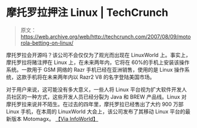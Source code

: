 # 摩托罗拉押注 Linux | TechCrunch

> 原文：<https://web.archive.org/web/http://techcrunch.com/2007/08/09/motorola-betting-on-linux/>

摩托罗拉会开源吗？该公司不会仅仅为了观光而出现在 LinuxWorld 上。事实上，摩托罗拉将赌注押在 Linux 上，在未来两年内，它将在 60%的手机上安装该操作系统。一款用于 GSM 网络的 Razr 手机已经在亚洲销售，使用的是 Linux 操作系统，这款手机将在未来两年内以 Razr2 V8 的名字登陆美国市场。

对于用户来说，这可能没有多大意义，一些人将 Linux 平台视为扩大软件开发人员社区的一种方式，这些开发人员已经分裂为 Java 和 BREW 产品线。Linux 对摩托罗拉来说并不陌生。在过去的四年里，摩托罗拉已经售出了大约 900 万部 Linux 手机，在本周的 LinuxWorld 大会上，该公司发布了其移动 Linux 平台的最新版本 Motomagx。
 [【Via InfoWorld】](https://web.archive.org/web/20160122214817/http://www.infoworld.com/article/07/08/08/Motorola-sees-Linux-as-its-mobile-mainstay_1.html)